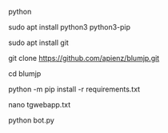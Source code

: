 python

sudo apt install python3 python3-pip

sudo apt install git

git clone https://github.com/apienz/blumjp.git

cd blumjp

python -m pip install -r requirements.txt

nano tgwebapp.txt

python bot.py
